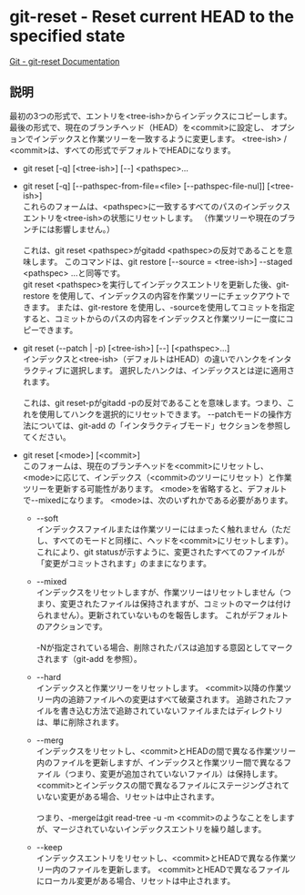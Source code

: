 # git-reset - Reset current HEAD to the specified state

[Git - git-reset Documentation](https://git-scm.com/docs/git-reset)

## 説明
最初の3つの形式で、エントリを\<tree-ish>からインデックスにコピーします。
最後の形式で、現在のブランチヘッド（HEAD）を\<commit>に設定し、
オプションでインデックスと作業ツリーを一致するように変更します。 
\<tree-ish> / \<commit>は、すべての形式でデフォルトでHEADになります。

* git reset [-q] [\<tree-ish>] [--] \<pathspec>…​
* git reset [-q] [--pathspec-from-file=\<file> [--pathspec-file-nul]] [\<tree-ish>]  
これらのフォームは、\<pathspec>に一致するすべてのパスのインデックスエントリを\<tree-ish>の状態にリセットします。 （作業ツリーや現在のブランチには影響しません。）<br><br>これは、git reset \<pathspec>がgitadd \<pathspec>の反対であることを意味します。 このコマンドは、git restore [--source = \<tree-ish>] --staged \<pathspec> ...と同等です。<br>git reset \<pathspec>を実行してインデックスエントリを更新した後、git-restore を使用して、インデックスの内容を作業ツリーにチェックアウトできます。 または、git-restore を使用し、-sourceを使用してコミットを指定すると、コミットからのパスの内容をインデックスと作業ツリーに一度にコピーできます。

* git reset (--patch | -p) [\<tree-ish>] [--] [\<pathspec>…​]  
インデックスと\<tree-ish>（デフォルトはHEAD）の違いでハンクをインタラクティブに選択します。 選択したハンクは、インデックスとは逆に適用されます。<br><br>これは、git reset-pがgitadd -pの反対であることを意味します。つまり、これを使用してハンクを選択的にリセットできます。 --patchモードの操作方法については、git-add の「インタラクティブモード」セクションを参照してください。

* git reset [\<mode>] [\<commit>]  
このフォームは、現在のブランチヘッドを\<commit>にリセットし、\<mode>に応じて、インデックス（\<commit>のツリーにリセット）と作業ツリーを更新する可能性があります。 \<mode>を省略すると、デフォルトで--mixedになります。 \<mode>は、次のいずれかである必要があります。

  * --soft  
  インデックスファイルまたは作業ツリーにはまったく触れません（ただし、すべてのモードと同様に、ヘッドを\<commit>にリセットします）。 これにより、git statusが示すように、変更されたすべてのファイルが「変更がコミットされます」のままになります。
  
  * --mixed  
インデックスをリセットしますが、作業ツリーはリセットしません（つまり、変更されたファイルは保持されますが、コミットのマークは付けられません）。更新されていないものを報告します。 これがデフォルトのアクションです。<br><br>-Nが指定されている場合、削除されたパスは追加する意図としてマークされます（git-add を参照）。  

  * --hard  
  インデックスと作業ツリーをリセットします。 \<commit>以降の作業ツリー内の追跡ファイルへの変更はすべて破棄されます。 追跡されたファイルを書き込む方法で追跡されていないファイルまたはディレクトリは、単に削除されます。

  * --merg  
  インデックスをリセットし、\<commit>とHEADの間で異なる作業ツリー内のファイルを更新しますが、インデックスと作業ツリー間で異なるファイル（つまり、変更が追加されていないファイル）は保持します。 \<commit>とインデックスの間で異なるファイルにステージングされていない変更がある場合、リセットは中止されます。<br><br>つまり、-mergeはgit read-tree -u -m \<commit>のようなことをしますが、マージされていないインデックスエントリを繰り越します。
  
  * --keep  
  インデックスエントリをリセットし、\<commit>とHEADで異なる作業ツリー内のファイルを更新します。 \<commit>とHEADで異なるファイルにローカル変更がある場合、リセットは中止されます。
